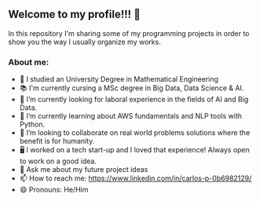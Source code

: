 ## Welcome to my profile!!! 👋

In this repository I'm sharing some of my programming projects in order to show 
you the way I usually organize my works.

### About me:
- 📖 I studied an University Degree in Mathematical Engineering
- 📚 I'm currently cursing a MSc degree in Big Data, Data Science & AI.
- 🔭 I’m currently looking for laboral experience in the fields of AI and Big Data.
- 🌱 I’m currently learning about AWS fundamentals and NLP tools with Python.
- 👯 I’m looking to collaborate on real world problems solutions where the benefit is for humanity.
- 🖥️ I worked on a tech start-up and I loved that experience! Always open to work on a good idea.
- 💬 Ask me about my future project ideas 
- 📫 How to reach me: https://www.linkedin.com/in/carlos-p-0b6982129/
- 😄 Pronouns: He/Him

